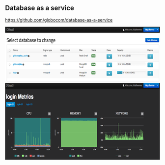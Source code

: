 ## Database as a service

https://github.com/globocom/database-as-a-service

<img src="static/dbaas1.png" style="height: 180px" />

<img src="static/dbaas2.png" style="height: 250px" />
